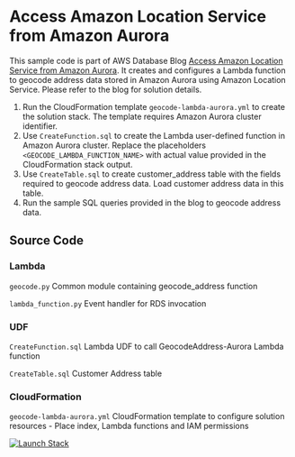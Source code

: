 # Access Amazon Location Service from Amazon Aurora

This sample code is part of AWS Database Blog [Access Amazon Location Service from Amazon Aurora](https://aws.amazon.com/blogs/database/access-amazon-location-service-from-amazon-aurora/). It creates and configures a Lambda function to geocode address data stored in Amazon Aurora using Amazon Location Service. Please refer to the blog for solution details.

1. Run the CloudFormation template `geocode-lambda-aurora.yml` to create the solution stack. The template requires Amazon Aurora cluster identifier.
2. Use `CreateFunction.sql` to create the Lambda user-defined function in Amazon Aurora cluster. Replace the placeholders `<GEOCODE_LAMBDA_FUNCTION_NAME>` with actual value provided in the CloudFormation stack output.
3. Use `CreateTable.sql` to create customer_address table with the fields required to geocode address data. Load customer address data in this table.
4. Run the sample SQL queries provided in the blog to geocode address data.

## Source Code
### Lambda
`geocode.py`
    Common module containing geocode_address function
    
`lambda_function.py`
    Event handler for RDS invocation

### UDF
`CreateFunction.sql`
    Lambda UDF to call GeocodeAddress-Aurora Lambda function

`CreateTable.sql`
    Customer Address table

### CloudFormation
`geocode-lambda-aurora.yml`
    CloudFormation template to configure solution resources - Place index, Lambda functions and IAM permissions

[![Launch Stack](https://d2908q01vomqb2.cloudfront.net/f1f836cb4ea6efb2a0b1b99f41ad8b103eff4b59/2017/02/10/launchstack.png)](https://console.aws.amazon.com/cloudformation/home#/stacks/quickcreate?templateUrl=https://amazon-location-service-lambda-udf.s3.amazonaws.com/geocode-lambda-aurora.yml)